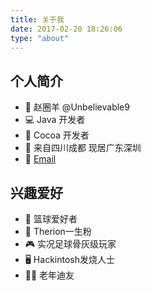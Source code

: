 ```yaml
---
title: 关于我
date: 2017-02-20 18:26:06
type: "about"
---
```


## 个人简介
- 🐑 赵圈羊 @Unbelievable9
- 💻 Java 开发者
- 🍎 Cocoa 开发者
- 🐼 来自四川成都 现居广东深圳
- 📧 [Email](mailto:zhaliyang19901017@gmail.com)

## 兴趣爱好
- 🏀 篮球爱好者
- 🎸 Therion一生粉
- 🎮 实况足球骨灰级玩家
- 🖥 Hackintosh发烧人士
- 🕺🏻 老年迪友